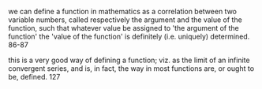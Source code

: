 we can define a function in mathematics as a correlation between two variable numbers, called respectively the argument and the value of the function, such that whatever value be assigned to 'the argument of the function' the 'value of the function' is definitely (i.e. uniquely) determined. 86-87  

this is a very good way of defining a function; viz. as the limit of an infinite convergent series, and is, in fact, the way in most functions are, or ought to be, defined. 127
